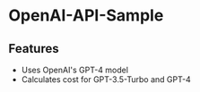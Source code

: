 # OpenAI-API-Sample

## Features
- Uses OpenAI's GPT-4 model
- Calculates cost for GPT-3.5-Turbo and GPT-4
